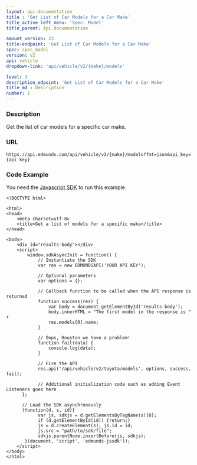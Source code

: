 ```yaml
---
layout: api-documentation
title : 'Get List of Car Models for a Car Make'
title_active_left_menu: 'Spec: Model'
title_parent: Api documentation

amount_version: 23
title-endpoint: 'Get List of Car Models for a Car Make'
spec: spec_model
version: v2
api: vehicle
dropdown-link: 'api/vehicle/v2/{make}/models'

level: 3
description_edpoint: 'Get List of Car Models for a Car Make'
title_md : Description
number: 1
---
```


### Description

Get the list of car models for a specific car make.

### URL

	https://api.edmunds.com/api/vehicle/v2/{make}/models?fmt=json&api_key={api key}
	
### Code Example

You need the [Javascript SDK](https://github.com/EdmundsAPI/edmunds-javascript-sdk) to run this example.

	<!DOCTYPE html>

	<html>
	<head>
		<meta charset=utf-8>
		<title>Get a list of models for a specific make</title>
	</head>

	<body>
		<div id="results-body"></div>
		<script>
		  	window.sdkAsyncInit = function() {
		    	// Instantiate the SDK
				var res = new EDMUNDSAPI('YOUR API KEY');

				// Optional parameters
				var options = {};

				// Callback function to be called when the API response is returned
				function success(res) {
					var body = document.getElementById('results-body');
					body.innerHTML = "The first model in the response is " + 
					res.models[0].name;
				}

				// Oops, Houston we have a problem!
				function fail(data) {
					console.log(data);
				}

				// Fire the API 
				res.api('/api/vehicle/v2/toyota/models', options, success, fail);

			    // Additional initialization code such as adding Event Listeners goes here
		  };

		  // Load the SDK asynchronously
		  (function(d, s, id){
		     	var js, sdkjs = d.getElementsByTagName(s)[0];
		     	if (d.getElementById(id)) {return;}
		     	js = d.createElement(s); js.id = id;
		     	js.src = "path/to/sdk/file";
		     	sdkjs.parentNode.insertBefore(js, sdkjs);
		   }(document, 'script', 'edmunds-jssdk'));
		</script>
	</body>
	</html>
